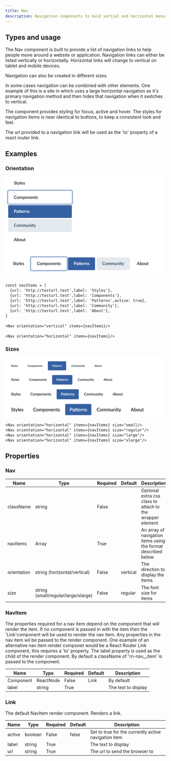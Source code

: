 ```yaml
---
title: Nav
description: Navigation components to buid vertial and horizontal menus
---
```


## Types and usage

The Nav component is built to provide a list of navigation links
to help people move around a website or application. Navigation
links can either be listed vertically or horizontally. Horizontal
links will change to vertical on tablet and mobile devices.

Navigation can also be created in different sizes.

In some cases navigation can be combined with other elements. One
example of this is a site in which uses a large horizontal
navigation as it's primary navigation method and then hides that
navigation when it switches to vertical.

The component provides styling for focus, active and hover. The styles 
for navigation items is near identical to buttons, to keep a consistent 
look and feel.

The url provided to a navigation link will be used as the 'to' property of
a react router link.

## Examples

### Orientation 
<div style="background:white">
  <img src="images/nav-vertical.png" width="232" /><br/>
  <img src="images/nav-horizontal.png" width="495" />
</div>

```
const navItems = [
  {url: 'http://testurl.test',label: 'Styles'},
  {url: 'http://testurl.test',label: 'Components'},
  {url: 'http://testurl.test',label: 'Patterns',active: true},
  {url: 'http://testurl.test',label: 'Community'},
  {url: 'http://testurl.test',label: 'About'},
]

<Nav orientation="vertical" items={navItems}/>

<Nav orientation="horizontal" items={navItems}/>
```

### Sizes
<img src="images/nav-sizes.png" width="675" />

```
<Nav orientation="horizontal" items={navItems} size="small/>
<Nav orientation="horizontal" items={navItems} size="regular"/>
<Nav orientation="horizontal" items={navItems} size="large"/>
<Nav orientation="horizontal" items={navItems} size="xlarge"/>
```

## Properties
### Nav

| Name        | Type           | Required | Default  | Description
| ---------   | -------------- | -------- | -------  | -----------
| className   | string         | False    |          | Optional extra css class to attach to the wrapper element
| navItems    | Array<any>     | True     |          | An array of navigation items using the format described below |
| orientation | string (horizontal/vertical)| False    | vertical | The direction to display the items.  |
| size        | string (small/regular/large/xlarge) | False    | regular  | The font size for items  |

### NavItem

The properties required for a nav item depend on the component that will render the item. If no component is passed in with
the item then the 'Link'component will be used to render the nav item. Any properties in the nav item wil be passed to the
render component. One example of an alternative nav item render componet would be a React Router Link component, this 
requires a 'to' property. The label property is used as the child of the render component. By default a className of 
'rn-nav__item' is passed to the component.

| Name        | Type            | Required | Default  | Description
| ---------   | --------------- | -------- | -------  | -----------
| Component   | ReactNode       | False    | Link     | By default          |
| label       | string          | True     |          | The text to display |

### Link

The default NavItem render component. Renders a link.

| Name        | Type           | Required | Default  | Description
| ---------   | -------------- | -------- | -------  | -----------
| active      | boolean        | False    | false    | Set to true for the currently active navigation item |
| label       | string         | True     |          | The text to display |
| url         | string         | True     |          | The url to send the browser to |
